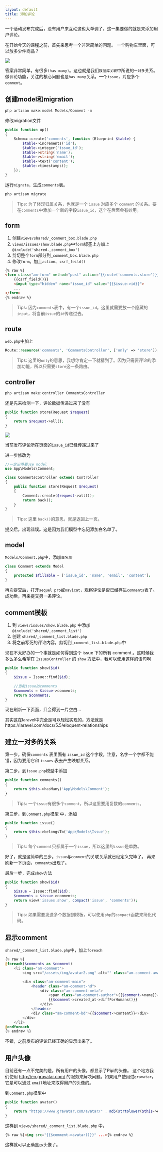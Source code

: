 ```yaml
---
layout: default
title: 添加评论
---
```


一个活动发布完成后，没有用户来互动这也太单调了。这一集要做的就是来添加用户评论。

在开始今天的课程之前，首先来思考一个非常简单的问题。
一个购物车里面，可以放多少件商品？

![](media/15100629872864.jpg)

答案非常简单，有很多`(has many)`。这也就是我们`数据库关联`中所说的`一对多`关系。
做评论功能，关注的核心问题也是`has many`关系。一个`issue`，对应多个`comment`。

## 创建model和migration

```php
php artisan make:model Models/Comment -m
```

修改migration文件

```php
public function up()
{
    Schema::create('comments', function (Blueprint $table) {
        $table->increments('id');
        $table->integer('issue_id');
        $table->string('name');
        $table->string('email');
        $table->text('content');
        $table->timestamps();
    });
}
```

运行`migrate`，生成`comments`表。

```bash
php artisan migrate
```

> Tips: 为了体现归属关系，也就是一个 `issue` 对应多个 `comment` 的关系。要在`comments`中添加一个新的字段`issue_id`，这个在后面会有妙用。

## form

1. 创建`views/shared/_comment_box.blade.php`
2. `views/issues/show.blade.php`中`form`标签上方加上`@include('shared._comment_box')`
3. 剪切整个`form`部分到`_comment_box.blade.php`
4. 修改`form`。加上`action`、`csrf_feild()`

```html
{% raw %}
<form class="am-form" method="post" action="{{route('comments.store')}}">
    {{csrf_field()}}
    <input type="hidden" name="issue_id" value="{{$issue->id}}">
    ...
</form>
{% endraw %}
```
>Tips: 因为`comments`表中，有一个`issue_id`。这里就需要放一个隐藏的`input`，将当前`issue`的`id`传递过去。

## route
`web.php`中加上

```php
Route::resource('comments', 'CommentsController', ['only' => 'store']);
```

>Tips: 这里的`only`的意思，我想你肯定一下就猜到了。因为只需要评论的添加功能，所以只需要`store`这一条路由。

## controller

```bash
php artisan make:controller CommentsController
```

还是先来检测一下，评论数据传递过来了没有

```php
public function store(Request $request)
{
    return $request->all();
}
```

![](media/15100706593990.jpg)

当前发布评论所在页面的`issue_id`已经传递过来了

进一步修改为

```php
//一定记得要use model
use App\Models\Comment;

class CommentsController extends Controller
{
    public function store(Request $request)
    {
        Comment::create($request->all());
        return back();
    }
}
```

> Tips: 这里 `back()`的意思，就是返回上一页。

提交后，出现错误。这是因为我们模型中忘记添加白名单了。

## model

`Models/Comment.php`中，添加`白名单`

```php
class Comment extends Model
{
    protected $fillable = ['issue_id', 'name', 'email', 'content'];
}
```

再次提交后，打开`sequel pro`或`navicat`，观察评论是否已经存进`comments`表了。
成功后，再来提交另一条评论。

## comment模板

1. 到 `views/issues/show.blade.php` 中添加 `@include('shared/_comment_list')`
2. 创建 `shared/_comment_list.blade.php`
3. 将之前写死的评论内容，剪切到`_comment_list.blade.php`中

现在不太好办的一个事就是如何得到这个 issue 下的所有 comment 。这时候我多么多么希望在 `IssuesController` 的 `show` 方法中，我可以使用这样的语句啊

```php
public function show($id)
{
    $issue = Issue::find($id);
    
    //当前issue的comments
    $comments = $issue->comments;
    return $comments;
}
```

现在刷新一下页面，只会得到一片空白...

其实这在laravel中完全是可以轻松实现的，方法就是https://laravel.com/docs/5.5/eloquent-relationships

## 建立一对多的关系

第一步，确保`comments` 表里面有 `issue_id` 这个字段，注意，名字一个字都不能错，因为要用它和 `issues` 表去产生映射关系。

第二步，到`Issue.php`模型中添加

```php
public function comments()
{
    return $this->hasMany('App\Models\Comment');
}
```

> Tips: 一个`issue`有很多个`comment`，所以这里要用复数的`comments`。

第三步，到`Comment.php`模型 中，添加

```php
public function issue()
{
    return $this->belongsTo('App\Models\Issue');
}
```

> Tips: 每个`comment`只都属于一个`issue`，所以这里的`issue`是单数。

好了，就是这简单的三步。`issue`与`comment`的关联关系就已经定义完毕了。
再来刷新一下页面，`comments`出现了。

最后一步，完成`show`方法

```php
public function show($id)
{
    $issue = Issue::find($id);
    $comments = $issue->comments;
    return view('issues.show', compact('issue', 'comments'));
}
```

>Tips: 如果需要发送多个数据到模板，可以使用`php`的`compact`函数来简化代码。


## 显示comment

`shared/_comment_list.blade.php`中，加上`foreach`

```php
{% raw %}
@foreach($comments as $comment)
    <li class="am-comment">
        <img src="/assets/img/avatar2.png" alt="" class="am-comment-avatar" width="48" height="48">

        <div class="am-comment-main">
            <header class="am-comment-hd">
                <div class="am-comment-meta">
                    <span class="am-comment-author">{{$comment->name}}</span>
                    {{$comment->created_at->diffForHumans()}}
                </div>
            </header>
            <div class="am-comment-bd">{{$comment->content}}</div>
        </div>
    </li>
@endforeach
{% endraw %}
```

不错，之前发布的评论已经正确的显示出来了。

## 用户头像

目前还有一点不完美的是，所有用户的头像，都显示了Pipi的头像。
这个地方我们使用 http://en.gravatar.com/ 的服务来解决问题。如果用户使用过`gravatar`，它是可以通过 `email`地址来取得用户的头像的。

到`Comment.php`模型中

```php
public function avatar()
{
    return "https://www.gravatar.com/avatar/" . md5(strtolower($this->email)) . "?d=retro&s=48";
}
```

这样到 `views/shared/_comment_list.blade.php` 中，

```html
{% raw %}<img src="{{$comment->avatar()}}" ...>{% endraw %}
```

这样就可以正确显示头像了。





